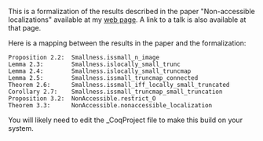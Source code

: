 This is a formalization of the results described in the paper
"Non-accessible localizations" available at my [web page](https://jdc.math.uwo.ca/papers.html).
A link to a talk is also available at that page.

Here is a mapping between the results in the paper and the formalization:

```
Proposition 2.2:  Smallness.issmall_n_image
Lemma 2.3:        Smallness.islocally_small_trunc
Lemma 2.4:        Smallness.islocally_small_truncmap
Lemma 2.5:        Smallness.issmall_truncmap_connected
Theorem 2.6:      Smallness.issmall_iff_locally_small_truncated
Corollary 2.7:    Smallness.issmall_truncmap_small_truncation
Proposition 3.2:  NonAccessible.restrict_O
Theorem 3.3:      NonAccessible.nonaccessible_localization
```

You will likely need to edit the _CoqProject file to make this build on your system.
